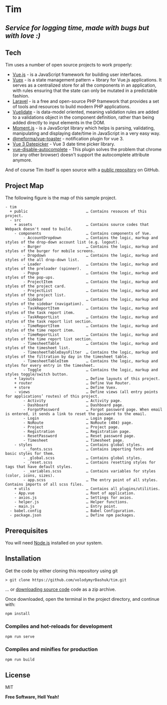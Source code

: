 # Tim
## _Service for logging time, made with bugs but with love :)_

## Tech
Tim uses a number of open source projects to work properly:

- [Vue.js](https://vuejs.org) - is a JavaScript framework for building user interfaces.
- [Vuex](https://vuex.vuejs.org) - is a state management pattern + library for Vue.js applications. It serves as a centralized store for all the components in an application, with rules ensuring that the state can only be mutated in a predictable fashion.
- [Laravel](https://laravel.com) -  is a free and open-source PHP framework that provides a set of tools and resources to build modern PHP applications.
- [Vuelidate](https://vuelidate.js.org) - is data-model oriented, meaning validation rules are added to a validations object in the component definition, rather than being added directly to input elements in the DOM.
- [Moment.js](https://momentjs.com) - is a JavaScript library which helps is parsing, validating, manipulating and displaying date/time in JavaScript in a very easy way.
- [@meforma/vue-toaster](https://github.com/MeForma/vue-toaster) - notification plugin for vue 3.
- [Vue 3 Datepicker](https://vue3datepicker.com/) - Vue 3 date time picker library.
- [vue-disable-autocomplete](https://www.npmjs.com/package/vue-disable-autocomplete) - This plugin solves the problem that chrome (or any other browser) doesn't support the autocomplete attribute anymore.


And of course Tim itself is open source with a [public repository](https://github.com/volodymyrDashuk/tim) on GitHub.

## Project Map
The following figure is the map of this sample project.

```
- tim
  + public                          … Contains resouces of this project.
  - src
    + assets                        … Contains source codes that Webpack doesn't need to build.
    - components                    … Contains components of Vue.
        - AccountDropdown           … Contains the logic, markup and styles of the drop-down account list (e.g. logout).
        - Burger                    … Contains the logic, markup and styles of the burger for mobile screens.
        - Dropdown                  … Contains the logic, markup and styles of the all drop-down list.
        - Loader                    … Contains the logic, markup and styles of the preloader (spinner).
        - Popup                     … Contains the logic, markup and styles of the pop-ups.
        - ProjectItem               … Contains the logic, markup and styles of the project card.
        - ProjectList               … Contains the logic, markup and styles of the project list.
        - Sidebar                   … Contains the logic, markup and styles of the sidebar (navigation).
        - TaskReportItem            … Contains the logic, markup and styles of the task report item.
        - TaskReportList            … Contains the logic, markup and styles of the task report list section.
        - TimeReportItem            … Contains the logic, markup and styles of the time report item.
        - TimeReportList            … Contains the logic, markup and styles of the time report list section.
        - TimesheetTable            … Contains the logic, markup and styles of the timesheet list.
        - TimesheetTableDaysFilter  … Contains the logic, markup and styles of the filtration by day in the timesheet table. 
        - TimesheetTableItem        … Contains the logic, markup and styles for every entry in the timesheet.
        - Toggle                    … Contains the logic, markup and styles toggle/switch button.
    + layouts                       … Define layouts of this project.
    + router                        … Define Vue Router.
    + store                         … Define Vuex.
    - views                         … Define views (all entry points for applications’ routes) of this project.
        - Activity                  … Activity page.
        - Dashboard                 … Dashboard page.
        - ForgotPassword            … Forgot password page. When email is entered, it sends a link to reset the password to the email. 
        - Login                     … Login page.
        - NoRoute                   … NoRoute (404) page.
        - Project                   … Project page.
        - Registration              … Registration page.
        - ResetPassword             … Reset password page.
        - Timesheet                 … Timesheet page.
    - styles                        … Contains global styles.
        - _fonts.scss               … Contains importing fonts and basic styles for them. 
        - _global.scss              … Contains global styles.
        - _reset.scss               … Contains resetting styles for tags that have default styles.
        - _variables.scss           … Contains variables for styles (color, icons, sizes).
        - app.scss                  … The entry point of all styles. Contains imports of all scss files.
    + utils                         … Contains all plugins/utilities.
    - App.vue                       … Root of application.
    - axios.js                      … Settings for axios.
    - helper.js                     … Helper functions.
    - main.js                       … Entry point.
  - babel.config                    … Babel Configuration.
  - package.json                    … Define npm packages.
```

## Prerequisites
You will need [Node.js](https://nodejs.org) installed on your system.

## Installation

Get the code by either cloning this repository using git

    > git clone https://github.com/volodymyrDashuk/tim.git
... or [downloading source code](https://github.com/volodymyrDashuk/tim/archive/refs/heads/main.zip) code as a zip archive.

Once downloaded, open the terminal in the project directory, and continue with:

```
npm install
```

### Compiles and hot-reloads for development
```
npm run serve
```

### Compiles and minifies for production
```
npm run build
```

## License

MIT

**Free Software, Hell Yeah!**